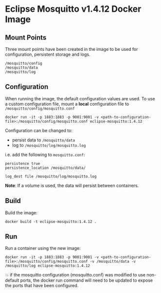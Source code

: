 # Eclipse Mosquitto v1.4.12 Docker Image

## Mount Points

Three mount points have been created in the image to be used for configuration, persistent storage and logs.
```
/mosquitto/config
/mosquitto/data
/mosquitto/log
```


## Configuration

When running the image, the default configuration values are used.
To use a custom configuration file, mount a **local** configuration file to `/mosquitto/config/mosquitto.conf`
```
docker run -it -p 1883:1883 -p 9001:9001 -v <path-to-configuration-file>:/mosquitto/config/mosquitto.conf eclipse-mosquitto:1.4.12
```

Configuration can be changed to:

* persist data to `/mosquitto/data`
* log to `/mosquitto/log/mosquitto.log`

i.e. add the following to `mosquitto.conf`:
```
persistence true
persistence_location /mosquitto/data/

log_dest file /mosquitto/log/mosquitto.log
```

**Note**: If a volume is used, the data will persist between containers.

## Build
Build the image:
```
docker build -t eclipse-mosquitto:1.4.12 .
```

## Run
Run a container using the new image:
```
docker run -it -p 1883:1883 -p 9001:9001 -v <path-to-configuration-file>:/mosquitto/config/mosquitto.conf -v /mosquitto/data -v /mosquitto/log eclipse-mosquitto:1.4.12
```
:boom: if the mosquitto configuration (mosquitto.conf) was modified
to use non-default ports, the docker run command will need to be updated
to expose the ports that have been configured.
